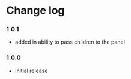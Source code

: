 # Change log

### 1.0.1
- added in ability to pass children to the panel

### 1.0.0
- initial release

